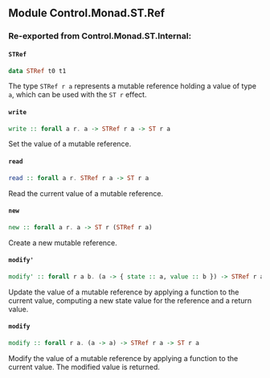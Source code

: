 ## Module Control.Monad.ST.Ref


### Re-exported from Control.Monad.ST.Internal:

#### `STRef`

``` purescript
data STRef t0 t1
```

The type `STRef r a` represents a mutable reference holding a value of
type `a`, which can be used with the `ST r` effect.

#### `write`

``` purescript
write :: forall a r. a -> STRef r a -> ST r a
```

Set the value of a mutable reference.

#### `read`

``` purescript
read :: forall a r. STRef r a -> ST r a
```

Read the current value of a mutable reference.

#### `new`

``` purescript
new :: forall a r. a -> ST r (STRef r a)
```

Create a new mutable reference.

#### `modify'`

``` purescript
modify' :: forall r a b. (a -> { state :: a, value :: b }) -> STRef r a -> ST r b
```

Update the value of a mutable reference by applying a function
to the current value, computing a new state value for the reference and
a return value.

#### `modify`

``` purescript
modify :: forall r a. (a -> a) -> STRef r a -> ST r a
```

Modify the value of a mutable reference by applying a function to the
current value. The modified value is returned.

